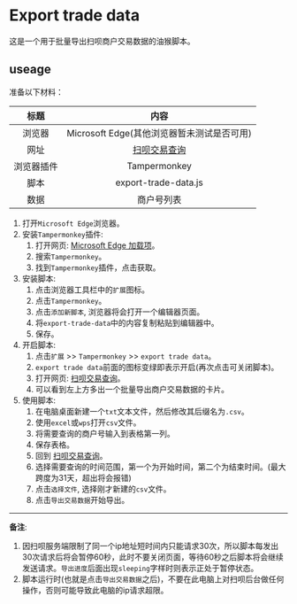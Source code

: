 # Export trade data
这是一个用于批量导出扫呗商户交易数据的油猴脚本。
## useage
准备以下材料：

|标题|内容|
|:-:|:-:|
|浏览器|Microsoft Edge(其他浏览器暂未测试是否可用)|
|网址|[扫呗交易查询](https://saobei.lcsw.cn/lcsw/cms/function/pospay/tradeSerial_agent?pageid=r-jycx&ppageid=rg-sjgl)|
|浏览器插件|Tampermonkey|
|脚本|export-trade-data.js|
|数据|商户号列表|
1. 打开`Microsoft Edge`浏览器。
2. 安装`Tampermonkey`插件:
    1. 打开网页: [Microsoft Edge 加载项](https://microsoftedge.microsoft.com/addons/Microsoft-Edge-Extensions-Home?hl=zh-CN)。
    2. 搜索`Tampermonkey`。
    3. 找到`Tampermonkey`插件，点击获取。
3. 安装脚本:
    1. 点击浏览器工具栏中的`扩展`图标。
    2. 点击`Tampermonkey`。
    3. 点击`添加新脚本`, 浏览器将会打开一个编辑器页面。
    4. 将`export-trade-data`中的内容复制粘贴到编辑器中。
    5. 保存。
4. 开启脚本:
    1. 点击`扩展` >> `Tampermonkey` >> `export trade data`。
    2. `export trade data`前面的图标变绿即表示开启(再次点击可关闭脚本)。
    3. 打开网页: [扫呗交易查询](https://saobei.lcsw.cn/lcsw/cms/function/pospay/tradeSerial_agent?pageid=r-jycx&ppageid=rg-sjgl)。
    4. 可以看到左上方多出一个批量导出商户交易数据的卡片。
5. 使用脚本:
    1. 在电脑桌面新建一个`txt`文本文件，然后修改其后缀名为`.csv`。
    2. 使用`excel`或`wps`打开`csv`文件。
    3. 将需要查询的商户号输入到表格第一列。
    4. 保存表格。
    5. 回到 [扫呗交易查询](https://saobei.lcsw.cn/lcsw/cms/function/pospay/tradeSerial_agent?pageid=r-jycx&ppageid=rg-sjgl)。
    6. 选择需要查询的时间范围，第一个为开始时间，第二个为结束时间。(最大跨度为31天，超出将会报错)
    7. 点击`选择文件`, 选择刚才新建的`csv`文件。
    8. 点击`导出交易数据`开始导出。
---
**备注**:
1. 因扫呗服务端限制了同一个ip地址短时间内只能请求30次，所以脚本每发出30次请求后将会暂停60秒，此时不要关闭页面，等待60秒之后脚本将会继续发送请求。`导出进度`后面出现`sleeping`字样时则表示正处于暂停状态。  
2. 脚本运行时(也就是点击`导出交易数据`之后)，不要在此电脑上对扫呗后台做任何操作，否则可能导致此电脑的ip请求超限。
